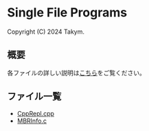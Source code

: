 # **S**ingle **F**ile **P**rograms
Copyright (C) 2024 Takym.

## 概要
各ファイルの詳しい説明は[こちら](../../README.md#別プロジェクトの一覧)をご覧ください。

## ファイル一覧
* [CppRepl.cpp](./CppRepl.cpp)
* [MBRInfo.c](./MBRInfo.c)

